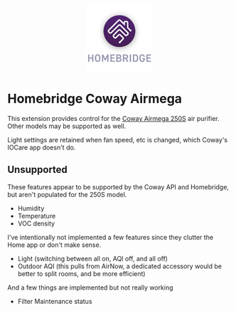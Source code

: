<p align="center">

<img src="https://github.com/homebridge/branding/raw/latest/logos/homebridge-wordmark-logo-vertical.png" width="150">

</p>

# Homebridge Coway Airmega

This extension provides control for the [Coway Airmega 250S](https://cowaymega.com/products/airmega-250) air purifier. Other models may be supported as well.

Light settings are retained when fan speed, etc is changed, which Coway's IOCare app doesn't do.

## Unsupported

These features appear to be supported by the Coway API and Homebridge, but aren't populated for the 250S model.

- Humidity
- Temperature
- VOC density

I've intentionally not implemented a few features since they clutter the Home app or don't make sense.

- Light (switching between all on, AQI off, and all off)
- Outdoor AQI (this pulls from AirNow, a dedicated accessory would be better to split rooms, and be more efficient)

And a few things are implemented but not really working

- Filter Maintenance status
